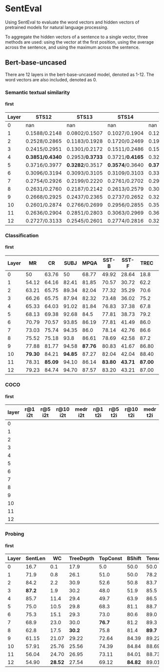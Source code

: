 # SentEval

Using SentEval to evaluate the word vectors and hidden vectors of pretrained models for natural language processing.

To aggregate the hidden vectors of a sentence to a single vector, three methods are used: using the vector at the first position, using the average across the sentence, and using the maximum across the sentence.

## Bert-base-uncased

There are 12 layers in the bert-base-uncased model, denoted as 1-12. The word vectors are also included, denoted as 0.

### Semantic textual similarity

#### first

| Layer | STS12         | STS13         | STS14         | STS15         | STS16         | STS B                | SICK-R               |
| ----- | ------------- | ------------- | ------------- | ------------- | ------------- | -------------------- | -------------------- |
| 0     | nan           | nan           | nan           | nan           | nan           | 0/0/2.47             | 0/0/1.02             |
| 1     | 0.1588/0.2148 | 0.0802/0.1507 | 0.1027/0.1904 | 0.1207/0.2486 | 0.1070/0.3009 | 0.49/0.48/2.00       | 0.72/0.67/0.49       |
| 2     | 0.2528/0.2865 | 0.1183/0.1928 | 0.1720/0.2469 | 0.1924/0.3205 | 0.2312/0.3795 | 0.53/0.52/1.98       | 0.73/0.68/0.17       |
| 3     | 0.2415/0.2951 | 0.1301/0.2172 | 0.1511/0.2486 | 0.1533/0.3165 | 0.2024/0.4121 | 0.5413/0.5348/1.9346 | 0.7527/0.6884/0.4449 |
| 4     | **0.3851/0.4340** | 0.2953/**0.3733** | 0.3721/**0.4165** | 0.3249/**0.4698** | 0.4394/**0.5900** | **0.6425**/**0.6385**/**1.6652** | **0.7722/0.6981/0.4109** |
| 5     | 0.3716/0.3977 | **0.3282**/0.3517 | **0.3574**/0.3640 | **0.3770**/0.4498 | **0.5118**/0.5899 | 0.6203/0.6151/1.6715 | 0.7556/0.6920/0.4419 |
| 6     | 0.3096/0.3194 | 0.3093/0.3105 | 0.3109/0.3103 | 0.3361/0.3602 | 0.4634/0.5306 | 0.5122/0.5075/1.8177 | 0.7210/0.6577/0.4989 |
| 7     | 0.2754/0.2926 | 0.2199/0.2220 | 0.2761/0.2702 | 0.2977/0.3218 | 0.4439/0.5012 | 0.4656/0.4629/1.9249 | 0.6971/0.6422/0.5263 |
| 8     | 0.2631/0.2760 | 0.2187/0.2142 | 0.2613/0.2579 | 0.3058/0.3242 | 0.4306/0.4796 | 0.4428/0.4408/2.0199 | 0.6872/0.6351/0.5386 |
| 9     | 0.2668/0.2925 | 0.2437/0.2365 | 0.2737/0.2652 | 0.3277/0.3388 | 0.4366/0.4641 | 0.4274/0.4287/2.0439 | 0.6943/0.6385/0.5349 |
| 10    |  0.2601/0.2874|0.2766/0.2699|0.2956/0.2855|0.3552/0.3564|0.4488/0.4722|0.4290/0.4301/1.9941|0.6787/0.6358/0.5520|
| 11    |    0.2636/0.2904|0.2851/0.2803|0.3063/0.2969|0.3689/0.3663|0.4679/0.4890|0.4103/0.4094/2.0884|0.6806/0.6284/0.5580|
| 12    |     0.2727/0.3133|0.2545/0.2601|0.2774/0.2816|0.3267/0.3470|0.4801/0.5275|0.4651/0.4669/2.0350|0.6946/0.6415/0.5268|

### Classification

#### first

| Layer | MR    | CR    | SUBJ  | MPQA  | SST-B | SST-F | TREC  | SICK-E | SNLI | MRPC        |
| ----- | ----- | ----- | ----- | ----- | ----- | ----- | ----- | ------ | ---- | ----------- |
| 0     | 50    | 63.76 | 50    | 68.77 | 49.92 | 28.64 | 18.8  | 56.69  |      | 66.49/79.87 |
| 1     | 54.12 | 64.16 | 82.41 | 81.85 | 70.57 | 30.72 | 62.2  | 68.95  |      | 68.93/80.03 |
| 2     | 63.21 | 65.75 | 89.34 | 82.04 | 77.32 | 35.29 | 70.6  | 66.02  |      | 66.78/72.78 |
| 3     | 66.26 | 65.75 | 87.94 | 82.32 | 73.48 | 36.02 | 75.2  | 67.77  |      | 71.83/80.94 |
| 4     | 65.33 | 64.03 | 91.02 | 81.84 | 76.83 | 37.38 | 67.8  | **74.08** |      | 67.54/80.35 |
| 5     | 68.13 | 69.38 | 92.68 | 84.5  | 77.81 | 38.73 | 79.2  | 70.98  |      | 67.42/75.46 |
| 6     | 70.79 | 70.57 | 93.85 | 86.19 | 77.81 | 41.49 | 86.0  | 72.17 |      | **71.88**/**81.17** |
| 7     | 73.03 | 75.74 | 94.35 | 86.0  | 78.14 | 42.76 | 86.6  | 71.48  |      | 68.06/80.54 |
| 8     | 75.52 | 75.18 | 93.8  | 86.61 | 78.69 | 42.58 | 87.2  | 71.69  |      | 68.17/76.65 |
| 9     | 77.88 | 81.77 | 94.58 | **87.76** | 80.83 | 41.67 | 86.80 | 71.75  |      | 71.07/81.12 |
| 10    | **79.30** |84.21|**94.85**|87.27|82.04|42.04|88.40|69.92|na|69.68/77.75|
| 11    |    78.31|**85.09**|94.10|86.14|**83.80**|**43.71**|**87.00**|71.40|na|66.55/79.90|
| 12    |     79.23|84.74|94.70|87.57|83.20|43.21|87.00|68.56|na|69.74/78.52|



### COCO

#### first

| layer | r@1 i2t | r@5 i2t | r@10 i2t | medr i2t | r@1 t2i | r@5 t2i | r@10 t2i | medr t2i |
| ----- | ------- | ------- | -------- | -------- | ------- | ------- | -------- | -------- |
| 0     |         |         |          |          |         |         |          |          |
| 1     |         |         |          |          |         |         |          |          |
| 2     |         |         |          |          |         |         |          |          |
| 3     |         |         |          |          |         |         |          |          |
| 4     |         |         |          |          |         |         |          |          |
| 5     |         |         |          |          |         |         |          |          |
| 6     |         |         |          |          |         |         |          |          |
| 7     |         |         |          |          |         |         |          |          |
| 8     |         |         |          |          |         |         |          |          |
| 9     |         |         |          |          |         |         |          |          |
| 10    |         |         |          |          |         |         |          |          |
| 11    |         |         |          |          |         |         |          |          |
| 12    |         |         |          |          |         |         |          |          |



### Probing

#### first

| Layer | SentLen | WC    | TreeDepth | TopConst | BShift | Tense | SubjNum | ObjNum | SOMO  | CoordInv | Avg |
| ----- | ------- | ----- | --------- | -------- | ------ | ----- | ------- | ------ | ----- | -------- | -------- |
| 0     | 16.7    | 0.1   | 17.9      | 5.0      | 50.0   | 50.0  | 50.0    | 50.0   | 49.9  | 50       |        |
| 1     | 71.9    | 0.8   | 26.1      | 51.0     | 50.0   | 78.2  | 73.4    | 71.9   | 49.9  | 51.8     |      |
| 2     | 84.2    | 2.2   | 30.9      | 52.6     | 50.8   | 83.7  | 79.3    | 77.7   | 51.2  | 51.1     |      |
| 3     | **87.2** | 1.9   | 30.2      | 48.0     | 51.9   | 85.5  | 79.0    | 77.4   | 53.9  | 53.8     |      |
| 4     | 85.7    | 11.4  | 29.4      | 49.7     | 63.9   | 86.5  | 76.0    | 78.2   | 55.1  | 50.4     |      |
| 5     | 75.0    | 10.5  | 29.8      | 68.3     | 81.1   | 88.7  | 84.3    | 79.2   | 57.9  | 54.6     |      |
| 6     | 75.3    | 15.1  | 29.3      | 73.0     | 80.6   | 89.0  | **88.4** | 78.4   | 56.7  | 64.8     |      |
| 7     | 68.9    | 23.0  | 30.0      | **76.7** | 81.2   | 89.3  | 87.6    | **79.5** | 57.6  | 68.6     |      |
| 8     | 62.8    | 17.5  | **30.2**  | 75.8     | 81.4   | **89.7** | 87.4    | 78.2   | 57.1  | 69.4     |      |
| 9     | 61.15   | 21.07 | 29.22     | 72.64    | 84.39  | 89.22 | 85.85 | 77.32  | 58.60 | 70.48    |     |
| 10    |       57.91|25.76|25.56|74.39|84.84|88.69|85.38|73.55|60.29|**70.49**| 64.69|
| 11    |     56.04|24.70|26.95|73.11|84.01|88.73|82.14|71.25|59.84|69.20|63.60  |
| 12    |     54.90|**28.52**|27.54|69.12|**84.82**|89.01|81.33|74.38|**62.20**|69.44|64.13   |

